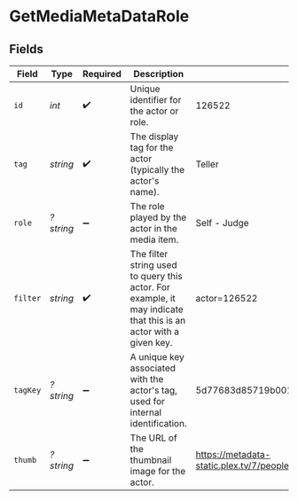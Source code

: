 # GetMediaMetaDataRole


## Fields

| Field                                                                                                            | Type                                                                                                             | Required                                                                                                         | Description                                                                                                      | Example                                                                                                          |
| ---------------------------------------------------------------------------------------------------------------- | ---------------------------------------------------------------------------------------------------------------- | ---------------------------------------------------------------------------------------------------------------- | ---------------------------------------------------------------------------------------------------------------- | ---------------------------------------------------------------------------------------------------------------- |
| `id`                                                                                                             | *int*                                                                                                            | :heavy_check_mark:                                                                                               | Unique identifier for the actor or role.                                                                         | 126522                                                                                                           |
| `tag`                                                                                                            | *string*                                                                                                         | :heavy_check_mark:                                                                                               | The display tag for the actor (typically the actor's name).                                                      | Teller                                                                                                           |
| `role`                                                                                                           | *?string*                                                                                                        | :heavy_minus_sign:                                                                                               | The role played by the actor in the media item.                                                                  | Self - Judge                                                                                                     |
| `filter`                                                                                                         | *string*                                                                                                         | :heavy_check_mark:                                                                                               | The filter string used to query this actor. For example, it may indicate that this is an actor with a given key. | actor=126522                                                                                                     |
| `tagKey`                                                                                                         | *?string*                                                                                                        | :heavy_minus_sign:                                                                                               | A unique key associated with the actor's tag, used for internal identification.                                  | 5d77683d85719b001f3a535e                                                                                         |
| `thumb`                                                                                                          | *?string*                                                                                                        | :heavy_minus_sign:                                                                                               | The URL of the thumbnail image for the actor.                                                                    | https://metadata-static.plex.tv/7/people/708568fd018d7aa8b1032dcf867747e8.jpg                                    |